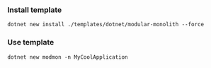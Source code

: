 ### Install template

```
dotnet new install ./templates/dotnet/modular-monolith --force
```

### Use template

```
dotnet new modmon -n MyCoolApplication
```
